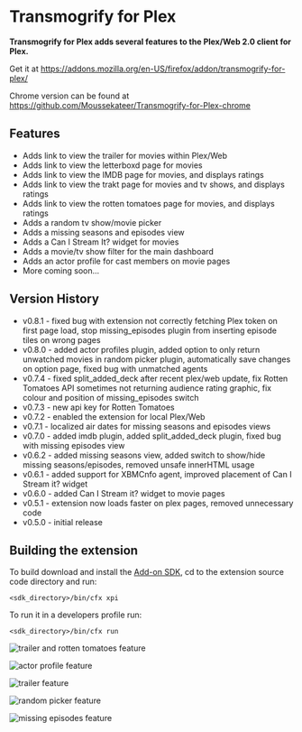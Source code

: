 Transmogrify for Plex
==============
**Transmogrify for Plex adds several features to the Plex/Web 2.0 client for Plex.**

Get it at https://addons.mozilla.org/en-US/firefox/addon/transmogrify-for-plex/

Chrome version can be found at https://github.com/Moussekateer/Transmogrify-for-Plex-chrome

Features
--------------
- Adds link to view the trailer for movies within Plex/Web
- Adds link to view the letterboxd page for movies
- Adds link to view the IMDB page for movies, and displays ratings
- Adds link to view the trakt page for movies and tv shows, and displays ratings
- Adds link to view the rotten tomatoes page for movies, and displays ratings
- Adds a random tv show/movie picker
- Adds a missing seasons and episodes view
- Adds a Can I Stream It? widget for movies
- Adds a movie/tv show filter for the main dashboard
- Adds an actor profile for cast members on movie pages
- More coming soon...

Version History
--------------
- v0.8.1 - fixed bug with extension not correctly fetching Plex token on first page load, stop missing_episodes plugin from inserting episode tiles on wrong pages
- v0.8.0 - added actor profiles plugin, added option to only return unwatched movies in random picker plugin, automatically save changes on option page, fixed bug with unmatched agents
- v0.7.4 - fixed split_added_deck after recent plex/web update, fix Rotten Tomatoes API sometimes not returning audience rating graphic, fix colour and position of missing_episodes switch
- v0.7.3 - new api key for Rotten Tomatoes
- v0.7.2 - enabled the extension for local Plex/Web
- v0.7.1 - localized air dates for missing seasons and episodes views
- v0.7.0 - added imdb plugin, added split_added_deck plugin, fixed bug with missing episodes view
- v0.6.2 - added missing seasons view, added switch to show/hide missing seasons/episodes, removed unsafe innerHTML usage
- v0.6.1 - added support for XBMCnfo agent, improved placement of Can I Stream it? widget
- v0.6.0 - added Can I Stream it? widget to movie pages
- v0.5.1 - extension now loads faster on plex pages, removed unnecessary code
- v0.5.0 - initial release

Building the extension
--------------
To build download and install the [Add-on SDK](https://developer.mozilla.org/en-US/Add-ons/SDK), cd to the extension source code directory and run:

    <sdk_directory>/bin/cfx xpi

To run it in a developers profile run:

    <sdk_directory>/bin/cfx run

![trailer and rotten tomatoes feature](http://i.imgur.com/61lCbn9.jpg)

![actor profile feature](http://i.imgur.com/zCmRb39.jpg)

![trailer feature](http://i.imgur.com/yl8sNUr.png)

![random picker feature](http://i.imgur.com/lLMw5Kk.jpg)

![missing episodes feature](http://i.imgur.com/6CKE3Bl.jpg)